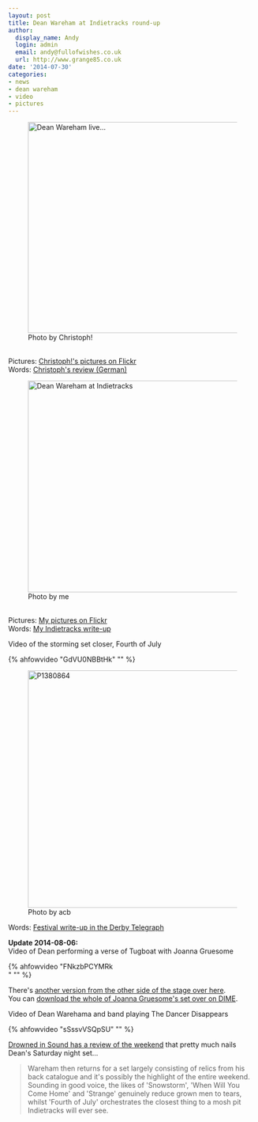```yaml
---
layout: post
title: Dean Wareham at Indietracks round-up
author:
  display_name: Andy
  login: admin
  email: andy@fullofwishes.co.uk
  url: http://www.grange85.co.uk
date: '2014-07-30'
categories:
- news
- dean wareham
- video
- pictures
---
```

<p><figure class="caption aligncenter"><a href="https://www.flickr.com/photos/-christoph-/14762049002" title="Dean Wareham live... by Christoph!, on Flickr"><img class="aligncenter" src="https://farm3.staticflickr.com/2898/14762049002_3cda5667fc_z.jpg" width="640" height="427" alt="Dean Wareham live..."></a><figcaption class="caption-text">Photo by Christoph!</figcaption></figure><br />
Pictures: <a href="https://www.flickr.com/photos/-christoph-/sets/72157645960419454/">Christoph!'s pictures on Flickr</a><br />
Words: <a href="http://meinzuhausemeinblog.blogspot.de/2014/07/dean-wareham-indietracks-260714.html">Christoph's review (German)</a></p>
<p><figure class="caption aligncenter"><a href="https://www.flickr.com/photos/grange85/14781359251" title="Dean Wareham at Indietracks by Andy Aldridge, on Flickr"><img class="aligncenter" src="https://farm4.staticflickr.com/3840/14781359251_685f4d4431_z.jpg" width="640" height="428" alt="Dean Wareham at Indietracks"></a><figcaption class="caption-text">Photo by me</figcaption></figure><br />
Pictures: <a href="https://www.flickr.com/photos/grange85/sets/72157646043181385/">My pictures on Flickr</a><br />
Words: <a href="/2014/07/27/dean-wareham-indietracks/" title="Dean Wareham at Indietracks">My Indietracks write-up</a></p>
<p>Video of the storming set closer, Fourth of July<br />

{% ahfowvideo "GdVU0NBBtHk" "" %}

<p><figure class="caption aligncenter"><a href="https://www.flickr.com/photos/acb/14575505590" title="P1380864 by acb, on Flickr"><img src="https://farm4.staticflickr.com/3908/14575505590_035fe4e70e_z.jpg" width="640" height="480" alt="P1380864"></a><figcaption class="caption-text">Photo by acb</figcaption></figure></p>
<p>Words: <a href="http://www.derbytelegraph.co.uk/steam-ahead-music-fans-Indietracks-rocks-Midland/story-21947458-detail/story.html">Festival write-up in the Derby Telegraph</a></p>
<p><strong>Update 2014-08-06:</strong><br />
Video of Dean performing a verse of Tugboat with Joanna Gruesome<br />

{% ahfowvideo "FNkzbPCYMRk<br />" "" %}

There's <a href="http://youtu.be/1bnSlMPFLzs">another version from the other side of the stage over here</a>.<br />
You can <a href="http://www.dimeadozen.org/torrents-details.php?id=500053">download the whole of Joanna Gruesome's set over on DIME</a>.</p>
<p>Video of Dean Warehama and band playing The Dancer Disappears<br />

{% ahfowvideo "sSssvVSQpSU" "" %}

<p><a href="http://www.drownedinsound.com/in_depth/4148059-indietracks-2014--the-dis-review">Drowned in Sound has a review of the weekend</a> that pretty much nails Dean's Saturday night set...</p>
<blockquote><p>Wareham then returns for a set largely consisting of relics from his back catalogue and it's possibly the highlight of the entire weekend. Sounding in good voice, the likes of 'Snowstorm', 'When Will You Come Home' and 'Strange' genuinely reduce grown men to tears, whilst 'Fourth of July' orchestrates the closest thing to a mosh pit Indietracks will ever see.</p></blockquote>

